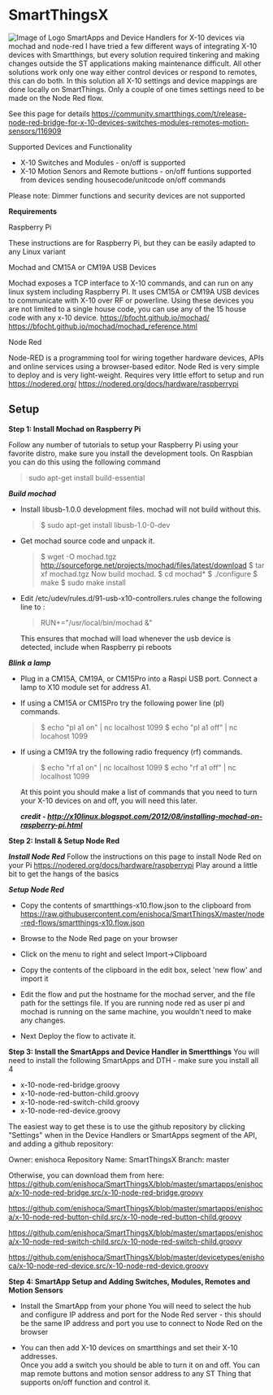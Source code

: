 # SmartThingsX
![Image of Logo](https://github.com/enishoca/SmartThingsX/raw/master/x1oredb.png)
SmartApps and Device Handlers for X-10 devices via mochad and node-red
I have tried a few different ways of integrating X-10 devices with Smartthings, but every solution required tinkering and making changes outside the ST applications making maintenance difficult.  All other solutions work only one way either control devices or respond to remotes, this can do both.  In this solution all X-10 settings and device mappings are done locally on SmartThings. Only a couple of one times settings need to be made on the Node Red flow.   

See this page for details 
https://community.smartthings.com/t/release-node-red-bridge-for-x-10-devices-switches-modules-remotes-motion-sensors/116909

Supported Devices and Functionality
* X-10 Switches and Modules -  on/off is supported
* X-10 Motion Senors and Remote buttions -  on/off funtions supported from devices sending housecode/unitcode on/off commands

Please note: Dimmer functions and security devices are not supported

**Requirements**

Raspberry Pi 

These instructions are for Raspberry Pi, but they can be easily adapted to any Linux variant

Mochad and CM15A or CM19A USB Devices

Mochad exposes a TCP interface to X-10 commands, and can run on any linux system including Raspberry PI. It uses CM15A or CM19A USB devices to communicate with X-10 over RF or powerline. Using these devices you are not limited to a single house code, you can use any of the 15 house code with any x-10 device.
https://bfocht.github.io/mochad/
https://bfocht.github.io/mochad/mochad_reference.html

Node Red

Node-RED is a programming tool for wiring together hardware devices, APIs and online services using a browser-based editor.  Node Red is very simple to deploy and is very light-weight. Requires very little effort to setup and run
https://nodered.org/ 
https://nodered.org/docs/hardware/raspberrypi 


Setup
-------------------------------------
**Step 1: Install Mochad on Raspberry Pi**

Follow any number of tutorials to setup your Raspberry Pi using your favorite distro, make sure you install the development tools. On Raspbian you can do this using the following command

> sudo apt-get install build-essential

***Build mochad***

* Install libusb-1.0.0 development files. mochad will not build without this.

  > $ sudo apt-get install libusb-1.0-0-dev

* Get mochad source code and unpack it.

  > $ wget -O mochad.tgz http://sourceforge.net/projects/mochad/files/latest/download 
  > $ tar xf mochad.tgz
  > Now build mochad.
  > $ cd mochad*
  > $ ./configure
  > $ make
  > $ sudo make install

* Edit /etc/udev/rules.d/91-usb-x10-controllers.rules change the following line to : 

  > RUN+="/usr/local/bin/mochad &"  

  This ensures that mochad will load whenever the usb device is detected, include when Raspberry pi reboots

 ***Blink a lamp***

  * Plug in a CM15A, CM19A, or CM15Pro into a Raspi USB port.  Connect a lamp to X10 module set for address A1.
* If using a CM15A or CM15Pro try the following power line (pl) commands.
    > $ echo "pl a1 on" | nc localhost 1099
    > $ echo "pl a1 off" | nc locahost 1099

* If using a CM19A try the following radio frequency (rf) commands.
  > $ echo "rf a1 on" | nc localhost 1099
  > $ echo "rf a1 off" | nc localhost 1099

  At this point you should make a list of commands that you need to turn your X-10 devices on and off, you will need this later.


  ***credit - http://x10linux.blogspot.com/2012/08/installing-mochad-on-raspberry-pi.html*** 

**Step 2: Install & Setup Node Red**

 ***Install Node Red***
Follow the instructions on this page to install Node Red on your Pi https://nodered.org/docs/hardware/raspberrypi 
Play around a little bit to get the hangs of the basics

 ***Setup Node Red***
* Copy the contents of smartthings-x10.flow.json to the clipboard from https://raw.githubusercontent.com/enishoca/SmartThingsX/master/node-red-flows/smartthings-x10.flow.json

* Browse to the Node Red page on your browser

* Click on the menu to right and select Import->Clipboard


* Copy the contents of the clipboard in the edit box, select 'new flow' and import it


* Edit the flow and put the hostname for the mochad server, and the file path for the settings file.  If you are running node red as user pi and mochad is running on the same machine, you wouldn't need to make any changes.  

* Next Deploy the flow to activate it.
 
**Step 3: Install the SmartApps and Device Handler in Smertthings**
You will need to install the following SmartApps and DTH - make sure you install all 4
* x-10-node-red-bridge.groovy
* x-10-node-red-button-child.groovy
* x-10-node-red-switch-child.groovy
* x-10-node-red-device.groovy

The easiest way to get these is to use the github repository by clicking "Settings" when in the Device Handlers or SmartApps segment of the API, and adding a github repository:

Owner: enishoca
Repository Name: SmartThingsX
Branch: master

Otherwise, you can download them from here:
https://github.com/enishoca/SmartThingsX/blob/master/smartapps/enishoca/x-10-node-red-bridge.src/x-10-node-red-bridge.groovy

https://github.com/enishoca/SmartThingsX/blob/master/smartapps/enishoca/x-10-node-red-button-child.src/x-10-node-red-button-child.groovy

https://github.com/enishoca/SmartThingsX/blob/master/smartapps/enishoca/x-10-node-red-switch-child.src/x-10-node-red-switch-child.groovy

https://github.com/enishoca/SmartThingsX/blob/master/devicetypes/enishoca/x-10-node-red-device.src/x-10-node-red-device.groovy


**Step 4: SmartApp Setup and Adding Switches, Modules, Remotes and Motion Sensors**
* Install the SmartApp from your phone 
You will need to select the hub and configure IP address and port for the Node Red server - this should be the same IP address and port you use to connect to Node Red on the browser 

* You can then add X-10 devices on smartthings and set their X-10 addresses.  
Once you add a switch you should be able to turn it on and off.  You can map remote buttons and motion sensor address to any ST Thing that supports on/off function and control it.

